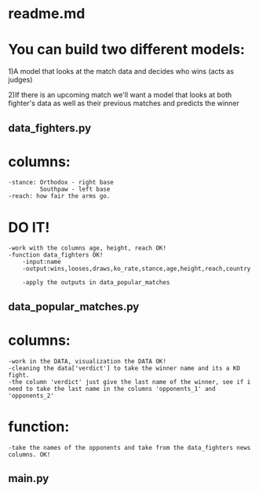 # readme.md
# You can build two different models:
1)A model that looks at the match data and 
decides who wins (acts as judges)

2)If there is an upcoming match we'll want 
a model that looks at both fighter's data as 
well as their previous matches and predicts the winner

## data_fighters.py
# columns:
    -stance: Orthodox - right base
             Southpaw - left base
    -reach: how fair the arms go.

# DO IT!
    -work with the columns age, height, reach OK!
    -function data_fighters OK!
        -input:name
        -output:wins,looses,draws,ko_rate,stance,age,height,reach,country

        -apply the outputs in data_popular_matches 

## data_popular_matches.py
# columns: 
    -work in the DATA, visualization the DATA OK!
    -cleaning the data['verdict'] to take the winner name and its a KO fight.
    -the column 'verdict' just give the last name of the winner, see if i need to take the last name in the columns 'opponents_1' and 'opponents_2'

# function:
    -take the names of the opponents and take from the data_fighters news columns. OK!

## main.py

